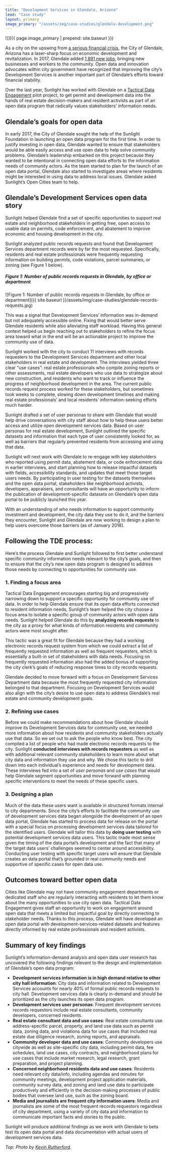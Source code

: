 ```yaml
---
title: "Development Services in Glendale, Arizona"
lead: "Case study"
layout: primary
image_primary: "/assets/img/case-studies/glendale-development.png"
---
```


![]({{ page.image_primary | prepend: site.baseurl }})

As a city on the upswing from [a serious financial crisis](https://www.azcentral.com/story/news/local/glendale/2017/05/03/glendales-budget-path-financial-stability/307009001/), the City of Glendale, Arizona has a laser-sharp focus on economic development and revitalization. In 2017, Glendale added [1,891 new jobs](http://www.glendalestar.com/opinion/article_3fe9f298-ea77-11e7-a869-8f78f6261221.html), bringing new businesses and workers to the community. Open data and innovation advocates within city government have recognized that improving the city’s Development Services is another important part of Glendale’s efforts toward financial stability.

Over the last year, Sunlight has worked with Glendale on a [Tactical Data Engagement](https://sunlightfoundation.com/tde) pilot project, to get permit and development data into the hands of real estate decision-makers and resident activists as part of an open data program that radically values stakeholders’ information needs.

## Glendale’s goals for open data

In early 2017, the City of Glendale sought the help of the Sunlight Foundation in launching an open data program for the first time. In order to justify investing in open data, Glendale wanted to ensure that stakeholders would be able easily access and use open data to help solve community problems. Glendale’s leadership embarked on this project because they wanted to be intentional in connecting open data efforts to the information needs of community actors. As the team started to plan for the launch of an open data portal, Glendale also started to investigate areas where residents might be interested in using data to address local issues. Glendale asked Sunlight’s Open Cities team to help.

## Glendale’s Development Services open data story

Sunlight helped Glendale find a set of specific opportunities to support real estate and neighborhood stakeholders in getting free, open access to usable data on permits, code enforcement, and abatement to improve economic and housing development in the city.

Sunlight analyzed public records requests and found that Development Services department records were by far the most requested. Specifically, residents and real estate professionals were frequently requesting information on building permits, code violations, parcel summaries, or zoning (see Figure 1 below).

##### Figure 1: Number of public records requests in Glendale, by office or department

![Figure 1: Number of public records requests in Glendale, by office or department]({{ site.baseurl }}/assets/img/case-studies/glendale-records-requests.jpg)

This was a signal that Development Services’ information was in-demand but not adequately accessible online. Fixing that would better serve Glendale residents while also alleviating staff workload. Having this general context helped us begin reaching out to stakeholders to refine the focus area toward what in the end will be an actionable project to improve the community use of data.

Sunlight worked with the city to conduct 11 interviews with records requesters to the Development Services department and other local stakeholders in real estate and development. The interviews yielded three clear “use cases”: real estate professionals who compile zoning reports or other assessments, real estate developers who use data to strategize about new construction, and residents who want to track or influence the progress of neighborhood development in the area. The current public records request process worked for these stakeholders, but sometimes took weeks to complete, slowing down development timelines and making real estate professionals’ and local residents’ information-seeking efforts much harder.

Sunlight drafted a set of user personas to share with Glendale that would help drive conversations with city staff about how to help these users better access and utilize open development services data. Based on user personas for real estate development, Sunlight outlined the specific datasets and information that each type of user consistently looked for, as well as barriers that regularly prevented residents from accessing and using that data.

Sunlight will next work with Glendale to re-engage with key stakeholders who reported using permit data, abatement data, or code enforcement data in earlier interviews, and start planning how to release impactful datasets with fields, accessibility standards, and updates that meet those target users needs. By participating in user testing for the datasets themselves and the open data portal, stakeholders like neighborhood activists, developers, appraisers, and consultants will have an opportunity to inform the publication of development-specific datasets on Glendale’s open data portal to be publicly launched this year.

With an understanding of who needs information to support community investment and development, the city data they use to do it, and the barriers they encounter, Sunlight and Glendale are now working to design a plan to help users overcome those barriers (as of January 2018).

## Following the TDE process:

Here’s the process Glendale and Sunlight followed to first better understand specific community information needs relevant to the city’s goals, and then to ensure that the city’s new open data program is designed to address those needs by connecting to opportunities for community use.

### 1. Finding a focus area

Tactical Data Engagement encourages starting big and progressively narrowing down to support a specific opportunity for community use of data. In order to help Glendale ensure that its open data efforts connected to resident information needs, Sunlight’s team helped the city choose a focus area to isolate a specific group of community actors with open data needs. Sunlight helped Glendale do this by **analyzing records requests** to the city as a proxy for what kinds of information residents and community actors were most sought after.

This tactic was a great fit for Glendale because they had a working electronic records request system from which we could extract a list of frequently requested information as well as frequent requesters, which is essentially a built-in set of stakeholders with data needs. Focusing on frequently requested information also had the added bonus of supporting the city clerk’s goals of reducing response times to city records requests.

Glendale decided to move forward with a focus on Development Services Department data because the most frequently requested city information belonged to that department. Focusing on Development Services would also align with the city’s desire to use open data to address Glendale’s real estate and community development goals.

### 2. Refining use cases

Before we could make recommendations about how Glendale should improve its Development Services data for community use, we needed more information about how residents and community stakeholders actually use that data. So we set out to ask the people who know best. The city compiled a list of people who had made electronic records requests to the city. Sunlight **conducted interviews with records requesters** as well as with additional relevant community stakeholders to learn more about what city data and information they use and why. We chose this tactic to drill down into each individual’s experience and needs for development data. These interviews fed into a set of _user personas_ and _use cases_ that would help Glendale segment opportunities and move forward with planning specific interventions to meet the needs of these specific users.

### 3. Designing a plan

Much of the data these users want is available in structured formats internal to city departments. Since the city’s efforts to facilitate the community use of development services data began alongside the development of an open data portal, Glendale has started to process data for release on the portal with a special focus on processing development services data tailored for the identified users. Glendale will tailor this data by **doing user testing** with potential development services data users. This tactic made most sense given the timing of the data portal’s development and the fact that many of the target data users’ challenges seemed to center around accessibility. Conducting user testing with specific target users will ensure that Glendale creates an data portal that’s grounded in real community needs and supportive of specific cases for open data use.

## Outcomes toward better open data

Cities like Glendale may not have community engagement departments or dedicated staff who are regularly interacting with residents to let them know about the many opportunities to use city open data. Tactical Data Engagement gives staff an opportunity to work on engagement around open data that meets a limited but impactful goal by directly connecting to stakeholder needs. Thanks to this process, Glendale will have developed an open data portal with development-services-related datasets and features directly informed by real estate professionals and resident activists.

## Summary of key findings

Sunlight’s information-demand analysis and open data user research has uncovered the following findings relevant to the design and implementation of Glendale’s open data program:

- **Development services information is in high demand relative to other city hall information**: City data and information related to Development Services accounts for nearly 40% of formal public records requests to city hall. Development services data is clearly in-demand and should be prioritized as the city launches its open data program.
- **Development services user personas**: Frequent development services records requestors include real estate consultants, community developers, concerned residents.
- **Real estate consultant data and use cases**: Real estate consultants use address-specific parcel, property, and land use data such as permit data, zoning data, and violations data for use cases that included real estate due diligence research, zoning reports, and appraisals.
- **Community developer data and use cases**: Community developers use citywide as well as site-specific city data, including permit data, fee schedules, land use cases, city contracts, and neighborhood plans for use cases that include market research, legal research, grant preparation, and project planning.
- **Concerned neighborhood residents data and use cases**: Residents need relevant city data/info, including agendas and minutes for community meetings, development project application materials, community survey data, and zoning and land use data to participate productively and efficiently in the decision-making processes of public bodies that oversee land use, such as the zoning board.
- **Media and journalists are frequent city information users**: Media and journalists are some of the most frequent records requestors regardless of city department, using a variety of city data and information to communicate important facts and stories to the public.

Sunlight will produce additional findings as we work with Glendale to beta test its open data portal and data documentation with actual users of development services data.

_Top: Photo by [Kevin Rutherford](https://www.flickr.com/photos/ktr101/21589839018/)._
